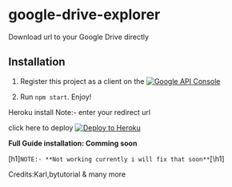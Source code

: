 # google-drive-explorer

Download url to your Google Drive directly

## Installation

1. Register this project as a client on the [![Google API Console](https://i.imgur.com/E71Apyx.png)](http://console.developers.google.com) 

2. Run `npm start`. Enjoy!

Heroku install 
Note:- enter your redirect url

click here to deploy [![Deploy to Heroku](https://www.herokucdn.com/deploy/button.png)](https://heroku.com/deploy) 

**Full Guide installation: Comming soon**


[h1]``` NOTE:- **Not working currently i will fix that soon** ```[\h1]

Credits:Karl,bytutorial & many more
